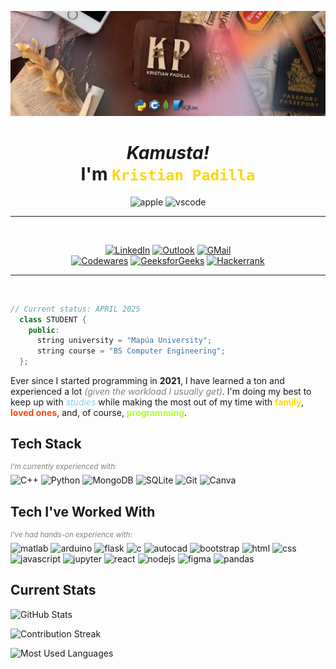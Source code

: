 ![Header](https://github.com/ketpadilla/ketpadilla/blob/166e580b5d6171c27d2f4a87b8f532ce6bf4b303/Padilla_GitHub_BG.png)

<div align="center">

  # _Kamusta!_ <br /> I'm <code style="color : gold">Kristian Padilla</code>

  <img src="https://skillicons.dev/icons?i=apple" height="40" alt="apple"/>
  <img src="https://skillicons.dev/icons?i=vscode" height="40" alt="vscode"/>


---
<br>

[![LinkedIn](https://img.shields.io/badge/LinkedIn-0077B5?style=for-the-badge&logo=linkedin&logoColor=white)](https://www.linkedin.com/in/ketpadilla/)
[![Outlook](https://img.shields.io/badge/Outlook-0078D4?style=for-the-badge&logo=microsoft-outlook&logoColor=white)](mailto:ketpadilla@mymail.mapua.edu.ph)
[![GMail](https://img.shields.io/badge/Gmail-D14836?style=for-the-badge&logo=gmail&logoColor=white)](mailto:ketpadilla05@gmail.com)<br>
[![Codewares](https://img.shields.io/badge/codewars-B1361E?style=for-the-badge&logo=codewars&logoColor=white)](https://www.codewars.com/users/ketpadilla)
[![GeeksforGeeks](https://img.shields.io/badge/geeksforgeeks-2F8D46?style=for-the-badge&logo=geeksforgeeks&logoColor=white)](https://www.geeksforgeeks.org/user/ketpadl/)
[![Hackerrank](https://img.shields.io/badge/hackerrank-00EA64?style=for-the-badge&logo=hackerrank&logoColor=white)](https://www.hackerrank.com/profile/ketpadilla)

</div>

---
<br>

```c++ 
// Current status: APRIL 2025
  class STUDENT {
    public:
      string university = "Mapúa University";
      string course = "BS Computer Engineering";
  };
```

Ever since I started programming in **2021**, I have learned a ton and experienced a lot <span style="color : gray">_(given the workload I usually get)_</span>. I'm doing my best to keep up with <span style="color : lightskyblue">_studies_</span> while making the most out of my time with <span style="color : gold">**family**</span>, <span style="color : orangered">**loved ones**</span>, and, of course, <span style="color : greenyellow">**programming**</span>.

<!-- I first experienced the programming world in 2021. Since then, I have been developing myself as a programmer while pursuing a bachelor's at _[Mapúa University](https://www.mapua.edu.ph/#)_. <br>
	
As a college student, I have kept myself open to the technologies I encounter. Balancing life and academics, I am slowly learning more about programming and exploring areas that may become my specialization. With guidance and drive, I seek new experiences, challenges, and knowledge—understanding the current trends and meeting new people,  perspectives, and codes.  -->


## Tech Stack
_<sup style="color : gray">I'm currently experienced with:</sup>_ <br>
![C++](https://img.shields.io/badge/c++-%2300599C.svg?style=for-the-badge&logo=c%2B%2B&logoColor=white)
![Python](https://img.shields.io/badge/python-3670A0?style=for-the-badge&logo=python&logoColor=ffdd54)
![MongoDB](https://img.shields.io/badge/MongoDB-%234ea94b.svg?style=for-the-badge&logo=mongodb&logoColor=white)
![SQLite](https://img.shields.io/badge/sqlite-%2307405e.svg?style=for-the-badge&logo=sqlite&logoColor=white)
![Git](https://img.shields.io/badge/git-F05032?style=for-the-badge&logo=Git&logoColor=white)
![Canva](https://img.shields.io/badge/Canva-%2300C4CC.svg?style=for-the-badge&logo=Canva&logoColor=white)

## Tech I've Worked With
_<sup style="color : gray">I've had hands-on experience with:</sup>_ <br>
<img src="https://skillicons.dev/icons?i=matlab" height="40" alt="matlab"/>
<img src="https://skillicons.dev/icons?i=arduino" height="40" alt="arduino"/>
<img src="https://skillicons.dev/icons?i=flask" height="40" alt="flask"/>
<img src="https://skillicons.dev/icons?i=c" height="40" alt="c"/>
<img src="https://skillicons.dev/icons?i=autocad" height="40" alt="autocad"/>
<img src="https://skillicons.dev/icons?i=bootstrap" height="40" alt="bootstrap"/>
<img src="https://skillicons.dev/icons?i=html" height="40" alt="html"/>
<img src="https://skillicons.dev/icons?i=css" height="40" alt="css"/>
<img src="https://skillicons.dev/icons?i=javascript" height="40" alt="javascript"/>
<img src="https://cdn.jsdelivr.net/gh/devicons/devicon/icons/jupyter/jupyter-original.svg" height="40" alt="jupyter"/>
<img src="https://skillicons.dev/icons?i=react" height="40" alt="react"/>
<img src="https://skillicons.dev/icons?i=nodejs" height="40" alt="nodejs"/>
<img src="https://skillicons.dev/icons?i=figma" height="40" alt="figma"/>
<img src="https://cdn.jsdelivr.net/gh/devicons/devicon/icons/pandas/pandas-original.svg" height="40" alt="pandas"/>

## Current Stats
![GitHub Stats](https://github-readme-stats.vercel.app/api?username=ketpadilla&theme=noctis_minimus&hide_border=true&include_all_commits=false&count_private=false)<br/>

![Contribution Streak](https://nirzak-streak-stats.vercel.app/?user=ketpadilla&theme=noctis_minimus&hide_border=true)<br/>

![Most Used Languages](https://github-readme-stats.vercel.app/api/top-langs/?username=ketpadilla&theme=noctis_minimus&hide_border=true&include_all_commits=false&count_private=false&layout=compact)
